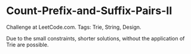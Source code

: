 # Count-Prefix-and-Suffix-Pairs-II
Challenge at LeetCode.com. Tags: Trie, String, Design.

Due to the small constraints, shorter solutions, without the application of Trie are possible.
